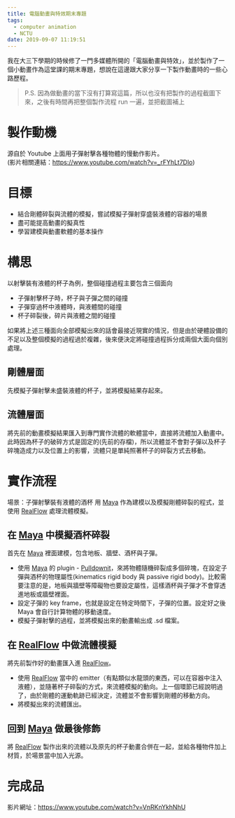 ```yaml
---
title: 電腦動畫與特效期末專題
tags:
  - computer animation
  - NCTU
date: 2019-09-07 11:19:51
---
```



我在大三下學期的時候修了一門多媒體所開的「電腦動畫與特效」，並於製作了一個小動畫作為這堂課的期末專題，想說在這邊跟大家分享一下製作動畫時的一些心路歷程。
> P.S. 因為做動畫的當下沒有打算寫這篇，所以也沒有把製作的過程截圖下來，之後有時間再把整個製作流程 run 一遍，並把截圖補上

# 製作動機

源自於 Youtube 上面用子彈射擊各種物體的慢動作影片。  
(影片相關連結：https://www.youtube.com/watch?v=_rFYhLt7Dlo)

# 目標

- 結合剛體碎裂與流體的模擬，嘗試模擬子彈射穿盛裝液體的容器的場景
- 盡可能提高動畫的擬真性
- 學習建模與動畫軟體的基本操作

# 構思

以射擊裝有液體的杯子為例，整個碰撞過程主要包含三個面向
- 子彈射擊杯子時，杯子與子彈之間的碰撞
- 子彈穿過杯中液體時，與液體間的碰撞
- 杯子碎裂後，碎片與液體之間的碰撞

如果將上述三種面向全部模擬出來的話會最接近現實的情況，但是由於硬體設備的不足以及整個模擬的過程過於複雜，後來便決定將碰撞過程拆分成兩個大面向個別處理。

## 剛體層面

先模擬子彈射擊未盛裝液體的杯子，並將模擬結果存起來。

## 流體層面

將先前的動畫模擬結果匯入到專門實作流體的軟體當中，直接將流體加入動畫中。此時因為杯子的破碎方式是固定的(先前的存檔)，所以流體並不會對子彈以及杯子碎塊造成力以及位置上的影響，流體只是單純照著杯子的碎裂方式去移動。

# 實作流程

場景：子彈射擊裝有液體的酒杯
用 [Maya](https://www.autodesk.com/products/maya/overview) 作為建模以及模擬剛體碎裂的程式，並使用 [RealFlow](http://www.nextlimit.com/realflow/) 處理流體模擬。

## 在 [Maya](https://www.autodesk.com/products/maya/overview) 中模擬酒杯碎裂

首先在 [Maya](https://www.autodesk.com/products/maya/overview) 裡面建模，包含地板、牆壁、酒杯與子彈。

- 使用 [Maya](https://www.autodesk.com/products/maya/overview) 的 plugin - [Pulldownit](https://www.pulldownit.com/)，來將物體隨機碎裂成多個碎塊，在設定子彈與酒杯的物理屬性(kinematics rigid body 與 passive rigid body)。比較需要注意的是，地板與牆壁等障礙物也要設定屬性，這樣酒杯與子彈才不會穿透進地板或牆壁裡面。
- 設定子彈的 key frame，也就是設定在特定時間下，子彈的位置。設定好之後 Maya 會自行計算物體的移動速度。
- 模擬子彈射擊的過程，並將模擬出來的動畫輸出成 .sd 檔案。

## 在 [RealFlow](http://www.nextlimit.com/realflow/) 中做流體模擬

將先前製作好的動畫匯入進 [RealFlow](http://www.nextlimit.com/realflow/)。

- 使用 [RealFlow](http://www.nextlimit.com/realflow/) 當中的 emitter（有點類似水龍頭的東西，可以在容器中注入液體），並隨著杯子碎裂的方式，來流體模擬的動向。上一個環節已經說明過了，由於剛體的運動軌跡已經決定，流體並不會影響到剛體的移動方向。
- 將模擬出來的流體匯出。

## 回到 [Maya](https://www.autodesk.com/products/maya/overview) 做最後修飾

將 [RealFlow](http://www.nextlimit.com/realflow/) 製作出來的流體以及原先的杯子動畫合併在一起，並給各種物件加上材質，於場景當中加入光源。

# 完成品

影片網址：https://www.youtube.com/watch?v=VnRKnYkhNhU